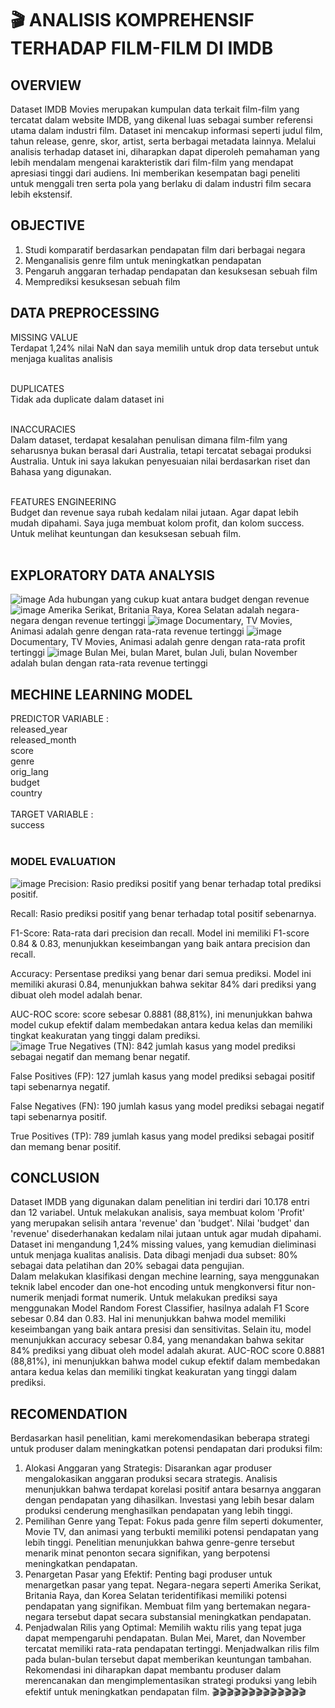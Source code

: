 # 🎬 ANALISIS KOMPREHENSIF TERHADAP FILM-FILM DI IMDB
## OVERVIEW
Dataset IMDB Movies merupakan kumpulan data terkait film-film yang tercatat dalam website IMDB, yang dikenal luas sebagai sumber referensi utama dalam industri film. Dataset ini mencakup informasi seperti judul film, tahun release, genre, skor, artist, serta berbagai metadata lainnya. Melalui analisis terhadap dataset ini, diharapkan dapat diperoleh pemahaman yang lebih mendalam mengenai karakteristik dari film-film yang mendapat apresiasi tinggi dari audiens. Ini memberikan kesempatan bagi peneliti untuk menggali tren serta pola yang berlaku di dalam industri film secara lebih ekstensif.
## OBJECTIVE
1. Studi komparatif berdasarkan pendapatan film dari berbagai negara
2. Menganalisis genre film untuk meningkatkan pendapatan
3. Pengaruh anggaran terhadap pendapatan dan kesuksesan sebuah film
4. Memprediksi kesuksesan sebuah film
## DATA PREPROCESSING
MISSING VALUE <br>
Terdapat 1,24% nilai NaN dan saya memilih untuk drop data tersebut untuk menjaga kualitas analisis<br><br>

DUPLICATES<br>
Tidak ada duplicate dalam dataset ini<br><br>

INACCURACIES<br>
Dalam dataset, terdapat kesalahan penulisan dimana film-film yang seharusnya bukan berasal dari Australia, tetapi tercatat sebagai produksi Australia. Untuk ini saya lakukan penyesuaian nilai berdasarkan riset dan Bahasa yang digunakan.<br><br>

FEATURES ENGINEERING<br>
Budget dan revenue saya rubah kedalam nilai jutaan. Agar dapat lebih mudah dipahami. Saya juga membuat kolom profit, dan kolom success. Untuk melihat keuntungan dan kesuksesan sebuah film.<br><br>

## EXPLORATORY DATA ANALYSIS
![image](https://github.com/ahfifahrul/analisis_terhadap_film_IMDB/assets/153416228/b68310ca-3bb6-4c61-aff0-9d0ca8d0dad8)
Ada hubungan yang cukup kuat antara budget dengan revenue
![image](https://github.com/ahfifahrul/analisis_terhadap_film_IMDB/assets/153416228/ea4e506c-a6d9-4c9e-a55a-cf461e8bc80b)
Amerika Serikat, Britania Raya, Korea Selatan adalah negara-negara dengan revenue tertinggi
![image](https://github.com/ahfifahrul/analisis_terhadap_film_IMDB/assets/153416228/151e8fe7-352a-48ee-bc34-23ec9689f782)
Documentary, TV Movies, Animasi adalah genre dengan rata-rata revenue tertinggi
![image](https://github.com/ahfifahrul/analisis_terhadap_film_IMDB/assets/153416228/656ae081-33b7-47d4-8266-45cc9333f105)
Documentary, TV Movies, Animasi adalah genre dengan rata-rata profit tertinggi
![image](https://github.com/ahfifahrul/analisis_terhadap_film_IMDB/assets/153416228/2bb9c512-1b25-434c-bfe5-3fb3c311a005)
Bulan Mei, bulan Maret, bulan Juli, bulan November adalah bulan dengan rata-rata revenue tertinggi

## MECHINE LEARNING MODEL
PREDICTOR VARIABLE :<br>
released_year<br>
released_month<br>
score<br>
genre<br>
orig_lang<br>
budget<br>
country<br><br>
TARGET VARIABLE :<br>
success<br><br>
### MODEL EVALUATION
![image](https://github.com/ahfifahrul/analisis_terhadap_film_IMDB/assets/153416228/7f0a5ac5-c9bb-42b0-a59d-b1a3d90dc88a)
Precision: Rasio prediksi positif yang benar terhadap total prediksi positif.<br>

Recall: Rasio prediksi positif yang benar terhadap total positif sebenarnya.<br>

F1-Score: Rata-rata dari precision dan recall. Model ini memiliki F1-score 0.84 & 0.83, menunjukkan keseimbangan yang baik antara precision dan recall.<br>

Accuracy: Persentase prediksi yang benar dari semua prediksi. Model ini memiliki akurasi 0.84, menunjukkan bahwa sekitar 84% dari prediksi yang dibuat oleh model adalah benar.<br>

AUC-ROC score: score sebesar 0.8881 (88,81%), ini menunjukkan bahwa model cukup efektif dalam membedakan antara kedua kelas dan memiliki tingkat keakuratan yang tinggi dalam prediksi.<br>
![image](https://github.com/ahfifahrul/analisis_terhadap_film_IMDB/assets/153416228/0d8ad846-75ae-4757-9615-f204b1593732)
True Negatives (TN): 842 jumlah kasus yang model prediksi sebagai negatif dan memang benar negatif.<br>

False Positives (FP): 127 jumlah kasus yang model prediksi sebagai positif tapi sebenarnya negatif.<br>

False Negatives (FN): 190 jumlah kasus yang model prediksi sebagai negatif tapi sebenarnya positif.<br>

True Positives (TP): 789 jumlah kasus yang model prediksi sebagai positif dan memang benar positif.<br>

## CONCLUSION
Dataset IMDB yang digunakan dalam penelitian ini terdiri dari 10.178 entri dan 12 variabel. Untuk melakukan analisis, saya membuat kolom 'Profit' yang merupakan selisih antara 'revenue' dan 'budget'. Nilai 'budget' dan 'revenue' disederhanakan kedalam nilai jutaan untuk agar mudah dipahami. Dataset ini mengandung 1,24% missing values, yang kemudian dieliminasi untuk menjaga kualitas analisis. Data dibagi menjadi dua subset: 80% sebagai data pelatihan dan 20% sebagai data pengujian.<br>
Dalam melakukan klasifikasi dengan mechine learning, saya menggunakan teknik label encoder dan one-hot encoding untuk mengkonversi fitur non-numerik menjadi format numerik. Untuk melakukan prediksi saya menggunakan Model Random Forest Classifier, hasilnya adalah F1 Score sebesar 0.84 dan 0.83. Hal ini menunjukkan bahwa model memiliki keseimbangan yang baik antara presisi dan sensitivitas. Selain itu, model menunjukkan accuracy sebesar 0.84, yang menandakan bahwa sekitar 84% prediksi yang dibuat oleh model adalah akurat. AUC-ROC score 0.8881 (88,81%), ini menunjukkan bahwa model cukup efektif dalam membedakan antara kedua kelas dan memiliki tingkat keakuratan yang tinggi dalam prediksi.<br>

## RECOMENDATION
Berdasarkan hasil penelitian, kami merekomendasikan beberapa strategi untuk produser dalam meningkatkan potensi pendapatan dari produksi film:<br>
1. Alokasi Anggaran yang Strategis: Disarankan agar produser mengalokasikan anggaran produksi secara strategis. Analisis menunjukkan bahwa terdapat korelasi positif antara besarnya anggaran dengan pendapatan yang dihasilkan. Investasi yang lebih besar dalam produksi cenderung menghasilkan pendapatan yang lebih tinggi.<br>
2. Pemilihan Genre yang Tepat: Fokus pada genre film seperti dokumenter, Movie TV, dan animasi yang terbukti memiliki potensi pendapatan yang lebih tinggi. Penelitian menunjukkan bahwa genre-genre tersebut menarik minat penonton secara signifikan, yang berpotensi meningkatkan pendapatan.<br>
3. Penargetan Pasar yang Efektif: Penting bagi produser untuk menargetkan pasar yang tepat. Negara-negara seperti Amerika Serikat, Britania Raya, dan Korea Selatan teridentifikasi memiliki potensi pendapatan yang signifikan. Membuat film yang bertemakan negara-negara tersebut dapat secara substansial meningkatkan pendapatan.<br>
4. Penjadwalan Rilis yang Optimal: Memilih waktu rilis yang tepat juga dapat mempengaruhi pendapatan. Bulan Mei, Maret, dan November tercatat memiliki rata-rata pendapatan tertinggi. Menjadwalkan rilis film pada bulan-bulan tersebut dapat memberikan keuntungan tambahan.<br>
Rekomendasi ini diharapkan dapat membantu produser dalam merencanakan dan mengimplementasikan strategi produksi yang lebih efektif untuk meningkatkan pendapatan film.
🎬🎬🎬🎬🎬🎬🎬🎬🎬🎬🎬🎬🎬
